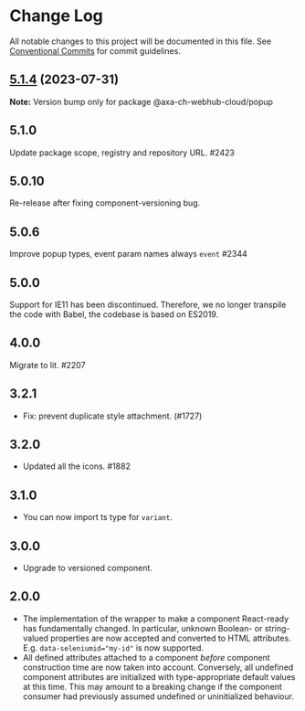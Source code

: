 # Change Log

All notable changes to this project will be documented in this file.
See [Conventional Commits](https://conventionalcommits.org) for commit guidelines.

## [5.1.4](https://github.com/axa-ch-webhub-cloud/pattern-library/compare/@axa-ch-webhub-cloud/popup@5.1.3...@axa-ch-webhub-cloud/popup@5.1.4) (2023-07-31)

**Note:** Version bump only for package @axa-ch-webhub-cloud/popup

## 5.1.0

Update package scope, registry and repository URL. #2423

## 5.0.10

Re-release after fixing component-versioning bug.

## 5.0.6

Improve popup types, event param names always `event` #2344

## 5.0.0

Support for IE11 has been discontinued. Therefore, we no longer transpile the code with Babel, the codebase is based on ES2019.

## 4.0.0

Migrate to lit. #2207

## 3.2.1

- Fix: prevent duplicate style attachment. (#1727)

## 3.2.0

- Updated all the icons. #1882

## 3.1.0

- You can now import ts type for `variant`.

## 3.0.0

- Upgrade to versioned component.

## 2.0.0

- The implementation of the wrapper to make a component React-ready has
  fundamentally changed. In particular, unknown Boolean- or
  string-valued properties are now accepted and converted to HTML
  attributes. E.g. `data-seleniumid="my-id"` is now supported.
- All defined attributes attached to a component _before_ component
  construction time are now taken into account. Conversely, all undefined
  component attributes are initialized with type-appropriate default
  values at this time. This may amount to a breaking change if the
  component consumer had previously assumed undefined or uninitialized
  behaviour.
